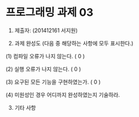 ﻿# 프로그래밍 과제 03

1. 제출자:   (201412161 서지원)

2. 과제 완성도 (다음 중 해당하는 사항에 모두 표시한다.)

(1) 컴파일 오류가 나지 않는다. (  0  )

(2) 실행 오류가 나지 않는다. (  0  )

(3) 요구된 모든 기능을 구현하였는가. (   0  )

(4) 미원성인 경우 어디까지 완성하였는지 기술하라.



3. 기타 사항 
